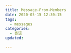 ```yaml
---
title: Message-From-Members
date: 2020-05-15 12:30:15
tags: 
  - messages
categories: 
  - 寄语
updated:

---
```



